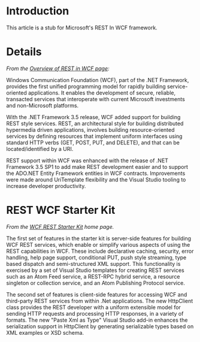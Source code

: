 # Introduction #

This article is a stub for Microsoft's REST In WCF framework.

# Details #
_From the [Overview of REST in WCF page](http://msdn.microsoft.com/en-us/netframework/dd547388.aspx):_

Windows Communication Foundation (WCF), part of the .NET Framework, provides the first unified programming model for rapidly building service-oriented applications. It enables the development of secure, reliable, transacted services that interoperate with current Microsoft investments and non-Microsoft platforms.

With the .NET Framework 3.5 release, WCF added support for building REST style services. REST, an architectural style for building distributed hypermedia driven applications, involves building resource-oriented services by defining resources that implement uniform interfaces using standard HTTP verbs (GET, POST, PUT, and DELETE), and that can be located/identified by a URI.

REST support within WCF was enhanced with the release of .NET Framework 3.5 SP1 to add make REST development easier and to support the ADO.NET Entity Framework entities in WCF contracts. Improvements were made around UriTemplate flexibility and the Visual Studio tooling to increase developer productivity.

# REST WCF Starter Kit #

_From the [WCF REST Starter Kit](http://www.asp.net/downloads/starter-kits/wcf-rest/) home page._

The first set of features in the starter kit is server-side features for building WCF REST services, which enable or simplify various aspects of using the REST capabilities in WCF. These include declarative caching, security, error handling, help page support, conditional PUT, push style streaming, type based dispatch and semi-structured XML support. This functionality is exercised by a set of Visual Studio templates for creating REST services such as an Atom Feed service, a REST-RPC hybrid service, a resource singleton or collection service, and an Atom Publishing Protocol service.

The second set of features is client-side features for accessing WCF and third-party REST services from within .Net applications. The new HttpClient class provides the REST developer with a uniform extensible model for sending HTTP requests and processing HTTP responses, in a variety of formats. The new "Paste Xml as Type" Visual Studio add-in enhances the serialization support in HttpClient by generating serializable types based on XML examples or XSD schema.